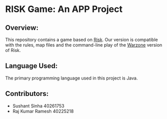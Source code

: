 # RISK Game: An APP Project

## Overview:

This repository contains a game based on [Risk](https://store.steampowered.com/app/1128810/RISK_Global_Domination/). Our version is compatible with the rules, map files and the command-line play of the [Warzone](https://www.warzone.com/) version of Risk.

## Language Used:

The primary programming language used in this project is Java.

## Contributors:

- Sushant Sinha 40261753
- Raj Kumar Ramesh 40225218
